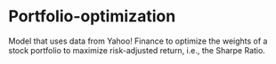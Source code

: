 # Portfolio-optimization
Model that uses data from Yahoo! Finance to optimize the weights of a stock portfolio to maximize risk-adjusted return, i.e., the Sharpe Ratio.  
